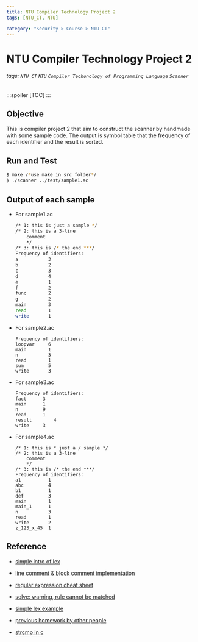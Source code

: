 ```yaml
---
title: NTU Compiler Technology Project 2
tags: [NTU_CT, NTU]

category: "Security > Course > NTU CT"
---
```


# NTU Compiler Technology Project 2
###### tags: `NTU_CT` `NTU` `Compiler Techonology of Programming Language` `Scanner`
:::spoiler
[TOC]
:::
## Objective

This is compiler project 2 that aim to construct the scanner by handmade with some sample code. The output is symbol table that the frequency of each identifier and the result is sorted.

## Run and Test

```bash
$ make /*use make in src folder*/
$ ./scanner ../test/sample1.ac
```

## Output of each sample
* For sample1.ac
    ```bash
    /* 1: this is just a sample */
    /* 2: this is a 3-line
        comment
        */
    /* 3: this is /* the end ***/
    Frequency of identifiers:
    a			3 
    b			2 
    c			3 
    d			4 
    e			1 
    f			2 
    func		2 
    g			2 
    main		3 
    read		1 
    write		1 
    ```
    
* For sample2.ac

    ```
    Frequency of identifiers:
    loopvar		6 
    main		1 
    n			3 
    read		1 
    sum			5 
    write		3
    ```

* For sample3.ac

  ```
  Frequency of identifiers:
  fact		3 
  main		1 
  n			9 
  read		1 
  result		4 
  write		3
  ```

* For sample4.ac

    ```
    /* 1: this is * just a / sample */
    /* 2: this is a 3-line
    	comment
    	*/
    /* 3: this is /* the end ***/
    Frequency of identifiers:
    a1			1 
    abc			4 
    b1			1 
    def			3 
    main		1 
    main_1		1 
    n			3 
    read		1 
    write		2 
    z_123_x_45	1
    ```

## Reference

* [simple intro of lex](http://falldog7.blogspot.com/2007/09/lex.html)
* [line comment & block comment implementation](https://www.zhihu.com/question/30108800)
* [regular expression cheat sheet](https://ithelp.ithome.com.tw/articles/10222163)
* [solve: warning, rule cannot be matched](https://www.ptt.cc/bbs/RegExp/M.1320578122.A.658.html)
* [simple lex example](https://www.geeksforgeeks.org/lex-code-to-count-total-number-of-tokens/)
* [previous homework by other people](https://github.com/liuxt/Compiler/tree/master/hw2)

* [strcmp in c](https://www.programiz.com/c-programming/library-function/string.h/strcmp)